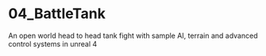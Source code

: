 # 04_BattleTank
An open world head to head tank fight with sample AI, terrain and advanced control systems in unreal 4
